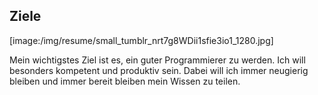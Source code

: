 ## Ziele

[image:/img/resume/small_tumblr_nrt7g8WDii1sfie3io1_1280.jpg]

Mein wichtigstes Ziel ist es, ein guter Programmierer zu werden. Ich will besonders kompetent und produktiv sein. Dabei will ich immer neugierig bleiben und immer bereit bleiben mein Wissen zu teilen.

